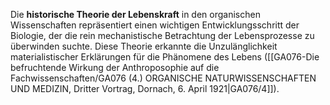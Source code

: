 
Die **historische Theorie der Lebenskraft** in den organischen Wissenschaften repräsentiert einen wichtigen Entwicklungsschritt der Biologie, der die rein mechanistische Betrachtung der Lebensprozesse zu überwinden suchte. Diese Theorie erkannte die Unzulänglichkeit materialistischer Erklärungen für die Phänomene des Lebens ([[GA076-Die befruchtende Wirkung der Anthroposophie auf die Fachwissenschaften/GA076 (4.) ORGANISCHE NATURWISSENSCHAFTEN UND MEDIZIN, Dritter Vortrag, Dornach, 6. April 1921|GA076/4]]).
